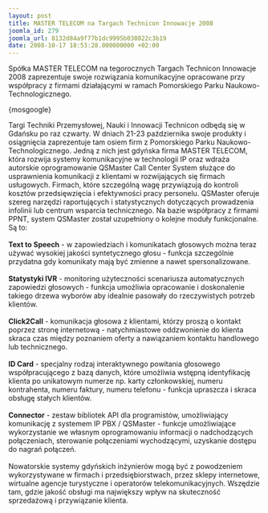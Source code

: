 ```yaml
---
layout: post
title: MASTER TELECOM na Targach Technicon Innowacje 2008
joomla_id: 279
joomla_url: 8132d84a9f77b1dc9995b038022c3b19
date: 2008-10-17 18:53:28.000000000 +02:00
---
```

Sp&oacute;łka MASTER TELECOM na tegorocznych Targach Technicon Innowacje 2008 zaprezentuje swoje rozwiązania komunikacyjne opracowane przy wsp&oacute;łpracy z firmami działającymi w ramach Pomorskiego Parku Naukowo-Technologicznego.<p>{mosgoogle}</p><p>Targi Techniki Przemysłowej, Nauki i Innowacji Technicon odbędą się w Gdańsku po raz czwarty. W dniach 21-23 października swoje produkty i osiągnięcia zaprezentuje tam osiem firm z Pomorskiego Parku Naukowo-Technologicznego. Jedną z nich jest gdyńska firma MASTER TELECOM, kt&oacute;ra rozwija systemy komunikacyjne w technologii IP oraz wdraża autorskie oprogramowanie QSMaster Call Center System służące do usprawnienia komunikacji z klientami w rozwijających się firmach usługowych. Firmach, kt&oacute;re szczeg&oacute;lną wagę przywiązują do kontroli koszt&oacute;w przedsięwzięcia i efektywności pracy personelu. QSMaster oferuje szereg narzędzi raportujących i statystycznych dotyczących prowadzenia infolinii lub centrum wsparcia technicznego. Na bazie wsp&oacute;łpracy z firmami PPNT, system QSMaster został uzupełniony o kolejne moduły funkcjonalne. Są to:<br /><br /><strong>Text to Speech</strong> - w zapowiedziach i komunikatach głosowych można teraz używać wysokiej jakości syntetycznego głosu - funkcja szczeg&oacute;lnie przydatna gdy komunikaty mają być zmienne a nawet spersonalizowane.<br />&nbsp;<br /><strong>Statystyki IVR</strong> - monitoring użyteczności scenariusza automatycznych zapowiedzi głosowych - funkcja umożliwia opracowanie i doskonalenie takiego drzewa wybor&oacute;w aby idealnie pasowały do rzeczywistych potrzeb klient&oacute;w.<br />&nbsp;<br /><strong>Click2Call</strong> - komunikacja głosowa z klientami, kt&oacute;rzy proszą o kontakt poprzez stronę internetową - natychmiastowe oddzwonienie do klienta skraca czas między poznaniem oferty a nawiązaniem kontaktu handlowego lub technicznego.<br />&nbsp;<br /><strong>ID Card</strong> - specjalny rodzaj interaktywnego powitania głosowego wsp&oacute;łpracującego z bazą danych, kt&oacute;re umożliwia wstępną identyfikację klienta po unikatowym numerze np. karty członkowskiej, numeru kontrahenta, numeru faktury, numeru telefonu - funkcja upraszcza i skraca obsługę stałych klient&oacute;w.<br />&nbsp;<br /><strong>Connector</strong> - zestaw bibliotek API dla programist&oacute;w, umożliwiający komunikację z systemem IP PBX / QSMaster - funkcje umożliwiające wykorzystanie we własnym oprogramowaniu informacji o nadchodzących połączeniach, sterowanie połączeniami wychodzącymi, uzyskanie dostępu do nagrań połączeń.<br /><br />Nowatorskie systemy gdyńskich inżynier&oacute;w mogą być z powodzeniem wykorzystywane w firmach i przedsiębiorstwach, przez sklepy internetowe, wirtualne agencje turystyczne i operator&oacute;w telekomunikacyjnych. Wszędzie tam, gdzie jakość obsługi ma największy wpływ na skuteczność sprzedażową i przywiązanie klienta.</p>
